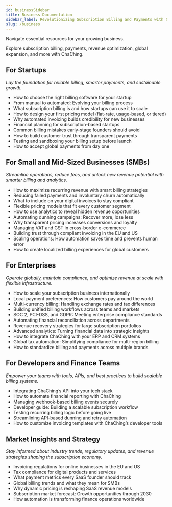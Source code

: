 ```yaml
---
id: businessSidebar
title: Business Documentation
sidebar_label: Revolutionizing Subscription Billing and Payments with ChaChing Resources
slug: /business
---
```


Navigate essential resources for your growing business.

Explore subscription billing, payments, revenue optimization, global expansion, and more with ChaChing.

## **For Startups**

*Lay the foundation for reliable billing, smarter payments, and sustainable growth.*

- How to choose the right billing software for your startup
- From manual to automated: Evolving your billing process
- What subscription billing is and how startups can use it to scale
- How to design your first pricing model (flat-rate, usage-based, or tiered)
- Why automated invoicing builds credibility for new businesses
- Financial planning for subscription-based startups
- Common billing mistakes early-stage founders should avoid
- How to build customer trust through transparent payments
- Testing and sandboxing your billing setup before launch
- How to accept global payments from day one

## **For Small and Mid-Sized Businesses (SMBs)**

*Streamline operations, reduce fees, and unlock new revenue potential with smarter billing and analytics.*

- How to maximize recurring revenue with smart billing strategies
- Reducing failed payments and involuntary churn automatically
- What to include on your digital invoices to stay compliant
- Flexible pricing models that fit every customer segment
- How to use analytics to reveal hidden revenue opportunities
- Automating dunning campaigns: Recover more, lose less
- Why transparent pricing increases conversions and loyalty
- Managing VAT and GST in cross-border e-commerce
- Building trust through compliant invoicing in the EU and US
- Scaling operations: How automation saves time and prevents human error
- How to create localized billing experiences for global customers

## **For Enterprises**

*Operate globally, maintain compliance, and optimize revenue at scale with flexible infrastructure.*

- How to scale your subscription business internationally
- Local payment preferences: How customers pay around the world
- Multi-currency billing: Handling exchange rates and tax differences
- Building unified billing workflows across teams and markets
- SOC 2, PCI-DSS, and GDPR: Meeting enterprise compliance standards
- Automating financial reconciliation across departments
- Revenue recovery strategies for large subscription portfolios
- Advanced analytics: Turning financial data into strategic insights
- How to integrate ChaChing with your ERP and CRM systems
- Global tax automation: Simplifying compliance for multi-region billing
- How to standardize billing and payments across multiple brands

## **For Developers and Finance Teams**

*Empower your teams with tools, APIs, and best practices to build scalable billing systems.*

- Integrating ChaChing’s API into your tech stack
- How to automate financial reporting with ChaChing
- Managing webhook-based billing events securely
- Developer guide: Building a scalable subscription workflow
- Testing recurring billing logic before going live
- Streamlining API-based dunning and retry automation
- How to customize invoicing templates with ChaChing’s developer tools

## **Market Insights and Strategy**

*Stay informed about industry trends, regulatory updates, and revenue strategies shaping the subscription economy.*

- Invoicing regulations for online businesses in the EU and US
- Tax compliance for digital products and services
- What payment metrics every SaaS founder should track
- Global billing trends and what they mean for SMBs
- Why dynamic pricing is reshaping SaaS revenue models
- Subscription market forecast: Growth opportunities through 2030
- How automation is transforming finance operations worldwide
